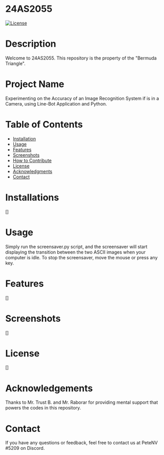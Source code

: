 # 24AS2055
[![License](https://img.shields.io/badge/License-MIT-blue.svg)](https://github.com/PeteNV/24AS2055/blob/main/LICENSE)

# Description
Welcome to 24AS2055.
This repository is the property of the "Bermuda Triangle".

# Project Name
Experimenting on the Accuracy of an Image Recognition System if is in a Camera, using Line-Bot Application and Python.

# Table of Contents

- [Installation](#installation)
- [Usage](#usage)
- [Features](#features)
- [Screenshots](#screenshots)
- [How to Contribute](#how-to-contribute)
- [License](#license)
- [Acknowledgments](#acknowledgments)
- [Contact](#contact)

# Installations
[]

# Usage
Simply run the screensaver.py script, and the screensaver will start displaying the transition between the two ASCII images when your computer is idle. To stop the screensaver, move the mouse or press any key.

# Features
[]

# Screenshots
[]

# License
[]

# Acknowledgements
Thanks to Mr. Trust B. and Mr. Raborar for providing mental support that powers the codes in this repository.


# Contact
If you have any questions or feedback, feel free to contact us at PeteNV #5209 on Discord.
